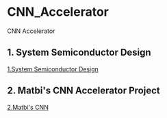 # CNN_Accelerator
CNN Accelerator

## 1. System Semiconductor Design
[1.System Semiconductor Design](https://github.com/J-HanRyang/CNN_Accelerator/tree/main/System_Semi)

## 2. Matbi's CNN Accelerator Project
[2.Matbi's CNN](https://github.com/J-HanRyang/CNN_Accelerator/tree/main/Matbi's%20Project)
